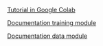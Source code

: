 [Tutorial in Google Colab](https://colab.research.google.com/github/dmarcondes/JINNAX/blob/master/Tutorial_PINN_simulation_with_JINNAX.ipynb)

[Documentation training module](https://raw.githack.com/dmarcondes/JINNAX/master/docs/jinnax/training.html)

[Documentation data module](https://raw.githack.com/dmarcondes/JINNAX/master/docs/jinnax/data.html)
